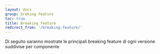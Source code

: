 ```yaml
---
layout: docs
group: breking-feature
toc: true
title: Breaking feature
redirect_from: '/breaking-feature/'
---
```


Di seguito saranno mostrate le principali breaking feature di ogni versione
suddivise per componente
